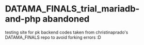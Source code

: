 # DATAMA_FINALS_trial_mariadb-and-php abandoned
testing site for pk backend
codes taken from christinaprado's DATAMA_FINALS repo
to avoid forking errors :D
